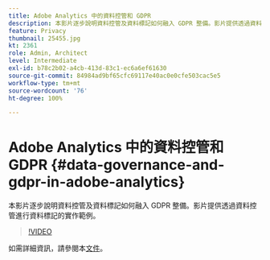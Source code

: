 ```yaml
---
title: Adobe Analytics 中的資料控管和 GDPR
description: 本影片逐步說明資料控管及資料標記如何融入 GDPR 整備。影片提供透過資料控管進行資料標記的實作範例。
feature: Privacy
thumbnail: 25455.jpg
kt: 2361
role: Admin, Architect
level: Intermediate
exl-id: b78c2b02-a4cb-413d-83c1-ec6a6ef61630
source-git-commit: 84984ad9bf65cfc69117e40ac0e0cfe503cac5e5
workflow-type: tm+mt
source-wordcount: '76'
ht-degree: 100%

---
```


# Adobe Analytics 中的資料控管和 GDPR {#data-governance-and-gdpr-in-adobe-analytics}

本影片逐步說明資料控管及資料標記如何融入 GDPR 整備。影片提供透過資料控管進行資料標記的實作範例。

>[!VIDEO](https://video.tv.adobe.com/v/25455/?quality=12&learn=on)

如需詳細資訊，請參閱本[文件](https://experienceleague.adobe.com/docs/analytics/admin/data-governance/an-gdpr-overview.html?lang=zh-Hant)。
